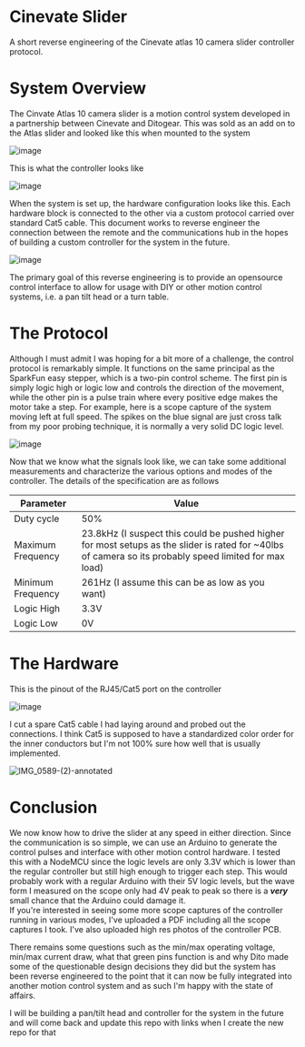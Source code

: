 # Cinevate Slider
A short reverse engineering of the Cinevate atlas 10 camera slider controller protocol. 

# System Overview
The Cinvate Atlas 10 camera slider is a motion control system developed in a partnership between Cinevate and Ditogear. This was sold as an add on to the Atlas slider and looked like this when mounted to the system

![image](https://user-images.githubusercontent.com/32988623/114131324-4d678880-98b7-11eb-861a-d920e9adc9d5.png)

This is what the controller looks like

![image](https://user-images.githubusercontent.com/32988623/114130695-fa410600-98b5-11eb-9aa9-bdd4e55e1dee.png)

When the system is set up, the hardware configuration looks like this. Each hardware block is connected to the other via a custom protocol carried over standard Cat5 cable. This document works to reverse engineer the connection between the remote and the communications hub in the hopes of building a custom controller for the system in the future. 

![image](https://user-images.githubusercontent.com/32988623/114152390-18692f00-98d3-11eb-89b6-e1433f259ecf.png)


The primary goal of this reverse engineering is to provide an opensource control interface to allow for usage with DIY or other motion control systems, i.e. a pan tilt head or a turn table. 

# The Protocol
Although I must admit I was hoping for a bit more of a challenge, the control protocol is remarkably simple. It functions on the same principal as the SparkFun easy stepper, which is a two-pin control scheme. The first pin is simply logic high or logic low and controls the direction of the movement, while the other pin is a pulse train where every positive edge makes the motor take a step. For example, here is a scope capture of the system moving left at full speed. The spikes on the blue signal are just cross talk from my poor probing technique, it is normally a very solid DC logic level. 

![image](https://user-images.githubusercontent.com/32988623/114132223-cf0be600-98b8-11eb-9950-c9ee19b66443.png)

Now that we know what the signals look like, we can take some additional measurements and characterize the various options and modes of the controller. The details of the specification are as follows


| Parameter  | Value |
| ------------- | ------------- |
| Duty cycle  | 50%  |
| Maximum Frequency  | 23.8kHz (I suspect this could be pushed higher for most setups as the slider is rated for ~40lbs of camera so its probably speed limited for max load)  |
| Minimum Frequency  | 261Hz (I assume this can be as low as you want)  |
| Logic High  | 3.3V  |
| Logic Low  | 0V  |

# The Hardware
This is the pinout of the RJ45/Cat5 port on the controller

![image](https://user-images.githubusercontent.com/32988623/114148486-a989d700-98ce-11eb-99c5-125c60e0401d.png)

I cut a spare Cat5 cable I had laying around and probed out the connections. I think Cat5 is supposed to have a standardized color order for the inner conductors but I'm not 100% sure how well that is usually implemented. 

![IMG_0589-(2)-annotated](https://user-images.githubusercontent.com/32988623/114149199-80b61180-98cf-11eb-8d78-263a85e275f3.jpg)

#  Conclusion
We now know how to drive the slider at any speed in either direction. Since the communication is so simple, we can use an Arduino to generate the control pulses and interface with other motion control hardware. I tested this with a NodeMCU since the logic levels are only 3.3V which is lower than the regular controller but still high enough to trigger each step. This would probably work with a regular Arduino with their 5V logic levels, but the wave form I measured on the scope only had 4V peak to peak so there is a ***very*** small chance that the Arduino could damage it.  
If you're interested in seeing some more scope captures of the controller running in various modes, I've uploaded a PDF including all the scope captures I took. 
I've also uploaded high res photos of the controller PCB.

There remains some questions such as the min/max operating voltage, min/max current draw, what that green pins function is and why Dito made some of the questionable design decisions they did but the system has been reverse engineered to the point that it can now be fully integrated into another motion control system and as such I'm happy with the state of affairs. 

I will be building a pan/tilt head and controller for the system in the future and will come back and update this repo with links when I create the new repo for that
